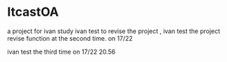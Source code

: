 # ItcastOA
a project for ivan study
ivan test to revise the project ,
ivan test the project revise function at the second time. on 17/22

ivan test the third time on 17/22 20.56